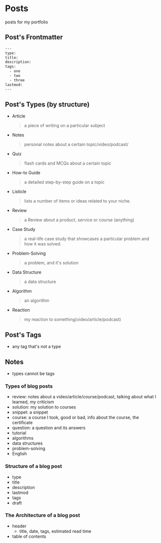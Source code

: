 # Posts

posts for my portfolio

## Post's Frontmatter

```sh
---
type:
title:
description:
tags:
  - one
  - two
  - three
lastmod:
---
```

## Post's Types (by structure)

- Article
  > a piece of writing on a particular subject
- Notes
  > personal notes about a certain topic/video/podcast/
- Quiz
  > flash cards and MCQs about a certain topic
- How-to Guide
  > a detailed step-by-step guide on a topic
- Listicle
  > lists a number of items or ideas related to your niche.
- Review
  > a Review about a product, service or course (anything)
- Case Study
  > a real-life case study that showcases a particular problem and how it was solved.
- Problem-Solving
  > a problem, and it's solution
- Data Structure
  > a data structure
- Algorithm
  > an algorithm
- Reaction
  > my reaction to something(video/article/podcast)

## Post's Tags

- any tag that's not a type

## Notes

- types cannot be tags

### Types of blog posts

- review: notes about a video/article/course/podcast, talking about what I learned, my criticism
- solution: my solution to courses
- snippet: a snippet
- course: a course I took, good or bad, info about the course, the certificate
- question: a question and its answers
- tutorial
- algorithms
- data structures
- problem-solving
- English

### Structure of a blog post

- type
- title
- description
- lastmod
- tags
- draft

### The Architecture of a blog post

- header
  - title, date, tags, estimated read time
- table of contents
